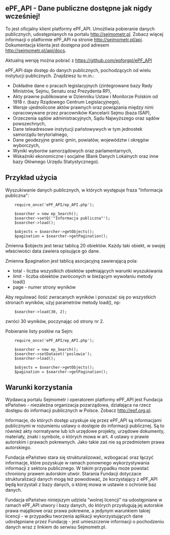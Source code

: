 ePF_API - Dane publiczne dostępne jak nigdy wcześniej!
------------------------------------------------------

To jest oficjalny klient platformy ePF_API. Umożliwia pobieranie danych publicznych, udostępnianych na portalu http://sejmometr.pl.
Zobacz więcej informacji o platformie ePF_API na stronie http://sejmometr.pl/api.
Dokumentacja klienta jest dostępna pod adresem http://sejmometr.pl/api/docs.

Aktualną wersję można pobrać z https://github.com/epforgpl/ePF_API


ePF_API daje dostęp do danych publicznych, pochodzących od wielu instytucji publicznych. Znajdziesz tu m.in.:

* Dokładne dane o pracach legislacyjnych (zintegrowane bazy Rady Ministrów, Sejmu, Senatu oraz Prezydenta RP),
* Akty prawne publikowane w Dzienniku Ustaw i Monitorze Polskim od 1918 r. (bazy Rządowego Centrum Legislacyjnego),
* Wersje ujednolicone aktów prawnych oraz powiązania między nimi opracowywane przez pracowników Kancelarii Sejmu (baza ISAP),
* Orzeczenia sądów administracyjnych, Sądu Najwyższego oraz sądów powszechnych,
* Dane teleadresowe instytucji państowywych w tym jednostek samorządu terytorialnego,
* Dane geodezyjne granic gmin, powiatów, województw i okręgów wyborczych,
* Wyniki wyborów samorządowych oraz parlamentarnych,
* Wskaźniki ekonomiczne i socjalne (Bank Danych Lokalnych oraz inne bazy Głównego Urzędu Statystycznego).

Przykład użycia
---------------

Wyszukiwanie danych publicznych, w których występuje fraza "Informacja publiczna":
		
		require_once('ePF_API/ep_API.php');
		
		$searcher = new ep_Search();
		$searcher->setQ('"Informacja publiczna"');
		$searcher->load();
		
		$objects = $searcher->getObjects();
		$pagination = $searcher->getPagination();
		
Zmienna $objects jest teraz tablicą 20 obiektów. Każdy taki obiekt, w swojej właściwości data zawiera opisujące go dane.

Zmienna $pagination jest tablicą asocjacyjną zawierającą pola:
* total - liczba wszystkich obiektów spełniających warunki wyszukiwania
* limit - liczba obiektów zwróconych w bieżącym wywołaniu metody load()
* page - numer strony wyników

Aby regulować ilość zwracanych wyników i poruszać się po wszystkich stronach wyników, użyj parametrów metody load(), np:

		$searcher->load(30, 2);

zwróci 30 wyników, poczynając od strony nr 2.



Pobieranie listy posłów na Sejm:
		
		require_once('ePF_API/ep_API.php');
		
		$searcher = new ep_Search();
		$searcher->setDataset('poslowie');
		$searcher->load();
		
		$objects = $searcher->getObjects();
		$pagination = $searcher->getPagination();


Warunki korzystania
-------------------

Wydawcą portalu Sejmometr i operatorem platformy ePF_API jest Fundacja ePaństwo - niezależna organizacja pozarządowa, działająca na rzecz dostępu do informacji publicznych w Polsce. Zobacz http://epf.org.pl.

Informacje, do których dostęp uzyskuje się przez ePF_API są informacjami publicznymi w rozumieniu ustawy o dostępie do informacji publicznej. Są to również akty normatywne lub ich urzędowe projekty, urzędowe dokumenty, materiały, znaki i symbole, o których mowa w art. 4 ustawy o prawie autorskim i prawach pokrewnych. Jako takie zaś nie są przedmiotem prawa autorskiego.

Fundacja ePaństwo stara się strukturalizować, wzbogacać oraz łączyć informacje, które pozyskuje w ramach ponownego wykorzystywania informacji z sektora publicznego. W takim przypadku może powstać chroniony prawem autorskim utwór. Starania Fundacji dotyczace strukturalizacji danych mogą też powodować, że korzystający z ePF_API będą korzystali z bazy danych, o której mowa w ustawie o ochronie baz danych.

Fundacja ePaństwo niniejszym udziela "wolnej licencji" na udostępniane w ramach ePF_API utwory i bazy danych, do których przysługują jej autorskie prawa majątkowe oraz prawa pokrewne, a jedynym warunkiem takiej licencji - w przypadku tworzenia aplikacji wykorzystujących dane udostępniane przez Fundację - jest umieszczenie informacji o pochodzeniu danych wraz z linkiem do serwisu Sejmometr.pl.
